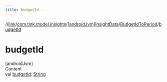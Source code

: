 ```yaml
---
title: budgetId -
---
```

//[link](../../../index.md)/[com.tink.model.insights](../../index.md)/[[androidJvm]InsightData](../index.md)/[BudgetIdToPeriod](index.md)/[budgetId](budget-id.md)



# budgetId  
[androidJvm]  
Content  
val [budgetId](budget-id.md): [String](https://kotlinlang.org/api/latest/jvm/stdlib/kotlin/-string/index.html)  



